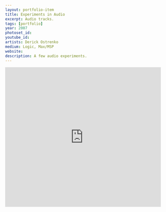 ```yaml
---
layout: portfolio-item
title: Experiments in Audio
excerpt: Audio tracks.
tags: [portfolio]
year: 2007
photoset_id:
youtube_id:
artists: Derick Ostrenko
medium: Logic, Max/MSP
website:
description: A few audio experiments.
---
```


<iframe width="100%" height="450" scrolling="no" frameborder="no" src="https://w.soundcloud.com/player/?url=https%3A//api.soundcloud.com/playlists/249177688&amp;auto_play=false&amp;hide_related=false&amp;show_comments=true&amp;show_user=true&amp;show_reposts=false&amp;visual=true"></iframe>
